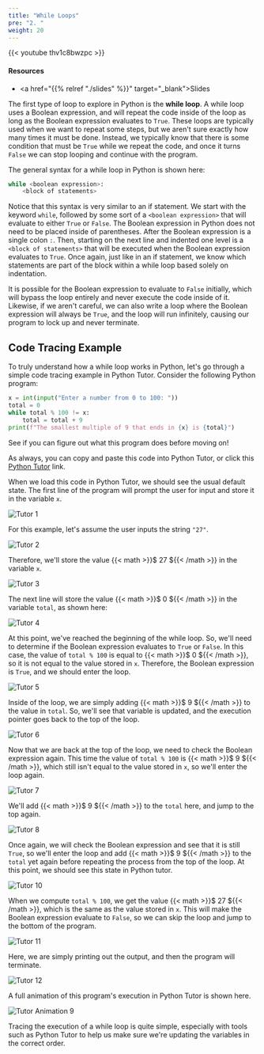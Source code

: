 ```yaml
---
title: "While Loops"
pre: "2. "
weight: 20
---
```


{{< youtube thv1c8bwzpc  >}}

<!-- Old: UObqXaT2hXg -->

#### Resources

* <a href="{{% relref "./slides" %}}" target="_blank">Slides</a>

The first type of loop to explore in Python is the **while loop**. A while loop uses a Boolean expression, and will repeat the code inside of the loop as long as the Boolean expression evaluates to `True`. These loops are typically used when we want to repeat some steps, but we aren't sure exactly how many times it must be done. Instead, we typically know that there is some condition that must be `True` while we repeat the code, and once it turns `False` we can stop looping and continue with the program.

The general syntax for a while loop in Python is shown here:

```python
while <boolean expression>:
    <block of statements>
```

Notice that this syntax is very similar to an if statement. We start with the keyword `while`, followed by some sort of a `<boolean expression>` that will evaluate to either `True` or `False`. The Boolean expression in Python does not need to be placed inside of parentheses. After the Boolean expression is a single colon `:`. Then, starting on the next line and indented one level is a `<block of statements>` that will be executed when the Boolean expression evaluates to `True`. Once again, just like in an if statement, we know which statements are part of the block within a while loop based solely on indentation. 

It is possible for the Boolean expression to evaluate to `False` initially, which will bypass the loop entirely and never execute the code inside of it. Likewise, if we aren't careful, we can also write a loop where the Boolean expression will always be `True`, and the loop will run infinitely, causing our program to lock up and never terminate. 

## Code Tracing Example

To truly understand how a while loop works in Python, let's go through a simple code tracing example in Python Tutor. Consider the following Python program:

```python
x = int(input("Enter a number from 0 to 100: "))
total = 0
while total % 100 != x:
    total = total + 9
print(f"The smallest multiple of 9 that ends in {x} is {total}")
```

See if you can figure out what this program does before moving on!

As always, you can copy and paste this code into Python Tutor, or click this [Python Tutor](https://pythontutor.com/visualize.html#code=x%20%3D%20int%28input%28%22Enter%20a%20number%20from%200%20to%20100%3A%20%22%29%29%0Atotal%20%3D%200%0Awhile%20total%20%25%20100%20!%3D%20x%3A%0A%20%20%20%20total%20%3D%20total%20%2B%209%0Aprint%28f%22The%20smallest%20multiple%20of%209%20that%20ends%20in%20%7Bx%7D%20is%20%7Btotal%7D%22%29&cumulative=false&curInstr=0&heapPrimitives=nevernest&mode=display&origin=opt-frontend.js&py=3&rawInputLstJSON=%5B%5D&textReferences=false) link.

When we load this code in Python Tutor, we should see the usual default state. The first line of the program will prompt the user for input and store it in the variable `x`. 

![Tutor 1](/images/05/tutor9_1.png?classes=border,shadow)

For this example, let's assume the user inputs the string `"27"`.

![Tutor 2](/images/05/tutor9_2.png?classes=border,shadow)

Therefore, we'll store the value {{< math >}}$ 27 ${{< /math >}} in the variable `x`. 

![Tutor 3](/images/05/tutor9_3.png?classes=border,shadow)

The next line will store the value {{< math >}}$ 0 ${{< /math >}} in the variable `total`, as shown here:

![Tutor 4](/images/05/tutor9_4.png?classes=border,shadow)

At this point, we've reached the beginning of the while loop. So, we'll need to determine if the Boolean expression evaluates to `True` or `False`. In this case, the value of `total % 100` is equal to {{< math >}}$ 0 ${{< /math >}}, so it is not equal to the value stored in `x`. Therefore, the Boolean expression is `True`, and we should enter the loop.

![Tutor 5](/images/05/tutor9_5.png?classes=border,shadow)

Inside of the loop, we are simply adding {{< math >}}$ 9 ${{< /math >}} to the value in `total`. So, we'll see that variable is updated, and the execution pointer goes back to the top of the loop. 

![Tutor 6](/images/05/tutor9_6.png?classes=border,shadow)

Now that we are back at the top of the loop, we need to check the Boolean expression again. This time the value of `total % 100` is {{< math >}}$ 9 ${{< /math >}}, which still isn't equal to the value stored in `x`, so we'll enter the loop again.

![Tutor 7](/images/05/tutor9_7.png?classes=border,shadow) 

We'll add {{< math >}}$ 9 ${{< /math >}} to the `total` here, and jump to the top again.

![Tutor 8](/images/05/tutor9_8.png?classes=border,shadow) 

Once again, we will check the Boolean expression and see that it is still `True`, so we'll enter the loop and add {{< math >}}$ 9 ${{< /math >}} to the `total` yet again before repeating the process from the top of the loop. At this point, we should see this state in Python tutor.

![Tutor 10](/images/05/tutor9_10.png?classes=border,shadow)

When we compute `total % 100`, we get the value {{< math >}}$ 27 ${{< /math >}}, which is the same as the value stored in `x`. This will make the Boolean expression evaluate to `False`, so we can skip the loop and jump to the bottom of the program.

![Tutor 11](/images/05/tutor9_11.png?classes=border,shadow) 

Here, we are simply printing out the output, and then the program will terminate.

![Tutor 12](/images/05/tutor9_12.png?classes=border,shadow) 

A full animation of this program's execution in Python Tutor is shown here.

![Tutor Animation 9](/images/05/tutor9.gif?classes=border,shadow)

Tracing the execution of a while loop is quite simple, especially with tools such as Python Tutor to help us make sure we're updating the variables in the correct order. 